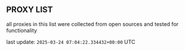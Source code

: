 ## PROXY LIST

all proxies in this list were collected from open sources and tested for functionality

last update: `2025-03-24 07:04:22.334432+00:00` UTC